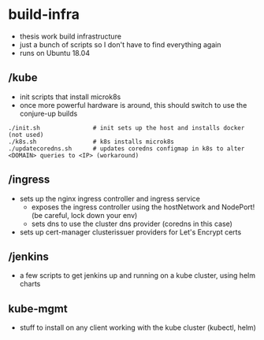 # build-infra

- thesis work build infrastructure
- just a bunch of scripts so I don't have to find everything again
- runs on Ubuntu 18.04

## /kube

- init scripts that install microk8s
- once more powerful hardware is around, this should switch to use the conjure-up builds

```
./init.sh               # init sets up the host and installs docker (not used)
./k8s.sh                # k8s installs microk8s
./updatecoredns.sh      # updates coredns configmap in k8s to alter <DOMAIN> queries to <IP> (workaround)
```

## /ingress

- sets up the nginx ingress controller and ingress service
    - exposes the ingress controller using the hostNetwork and NodePort! (be careful, lock down your env)
    - sets dns to use the cluster dns provider (coredns in this case)  
- sets up cert-manager clusterissuer providers for Let's Encrypt certs


## /jenkins

- a few scripts to get jenkins up and running on a kube cluster, using helm charts




## kube-mgmt 
- stuff to install on any client working with the kube cluster (kubectl, helm)